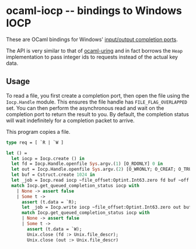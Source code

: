 # ocaml-iocp -- bindings to Windows IOCP

These are OCaml bindings for Windows' [input/output completion ports](https://docs.microsoft.com/en-us/windows/win32/fileio/i-o-completion-ports).

The API is very similar to that of [ocaml-uring](https://github.com/ocaml-multicore/ocaml-uring) and in fact borrows the `Heap` implementation to pass integer ids to requests instead of the actual key data. 

## Usage

To read a file, you first create a completion port, then open the file using the `Iocp.Handle` module. This ensures the file handle has `FILE_FLAG_OVERLAPPED` set. You can then perform the asynchronous read and wait on the completion port to return the result to you. By default, the completion status will wait indefinitely for a completion packet to arrive.

This program copies a file.

<!-- $MDX file=test/copy.ml -->
```ocaml
type req = [ `R | `W ]

let () =
  let iocp = Iocp.create () in
  let fd = Iocp.Handle.openfile Sys.argv.(1) [O_RDONLY] 0 in
  let out = Iocp.Handle.openfile Sys.argv.(2) [O_WRONLY; O_CREAT; O_TRUNC] 0o644 in
  let buf = Cstruct.create 1024 in
  let _job = Iocp.read iocp ~file_offset:Optint.Int63.zero fd buf ~off:0 ~len:1024 `R in
  match Iocp.get_queued_completion_status iocp with
    | None -> assert false
    | Some t ->
      assert (t.data = `R);
      let _job = Iocp.write iocp ~file_offset:Optint.Int63.zero out buf ~off:0 ~len:t.bytes_transferred `W in
      match Iocp.get_queued_completion_status iocp with
      | None -> assert false
      | Some t ->
        assert (t.data = `W);
        Unix.close (fd :> Unix.file_descr);
        Unix.close (out :> Unix.file_descr)
```
